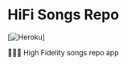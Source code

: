 # HiFi Songs Repo
[![Heroku](https://heroku-badge.herokuapp.com/?app=gnugomez-hifi)]

👨🏻‍🎤 High Fidelity songs repo app
